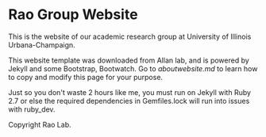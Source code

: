 # Rao Group Website

This is the website of our academic research group at University of Illinois Urbana-Champaign.

This website template was downloaded from Allan lab, and is powered by Jekyll and some Bootstrap, Bootwatch. Go to *aboutwebsite.md*  to learn how to copy and modify this page for your purpose.

Just so you don't waste 2 hours like me, you must run on Jekyll with Ruby 2.7 or else the required dependencies in Gemfiles.lock will run into issues with ruby_dev.

Copyright Rao Lab. 

